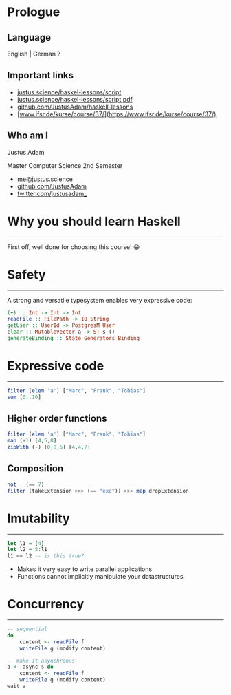 # Prologue

## Language

English | German ?

## Important links

- [justus.science/haskel-lessons/script](http://justus.science/haskel-lessons/script)
- [justus.science/haskel-lessons/script.pdf](http://justus.science/haskel-lessons/script.pdf)
- [github.com/JustusAdam/haskell-lessons](https://github.com/JustusAdam/haskell-lessons)
- [www.ifsr.de/kurse/course/37/](https://www.ifsr.de/kurse/course/37/)

## Who am I

Justus Adam

Master Computer Science 2nd Semester

- me@justus.science
- [github.com/JustusAdam](https://github.com/JustusAdam)
- [twitter.com/justusadam_](https://twitter.com/justusadam_)

# Why you should learn Haskell

---

First off, well done for choosing this course! 😁

# Safety

---

A strong and versatile typesystem enables very expressive code:

```haskell
(+) :: Int -> Int -> Int
readFile :: FilePath -> IO String
getUser :: UserId -> PostgresM User
clear :: MutableVector a -> ST s ()
generateBinding :: State Generators Binding
```

# Expressive code

---

```haskell
filter (elem 'a') ["Marc", "Frank", "Tobias"]
sum [0..10]
```

## Higher order functions

```haskell
filter (elem 'a') ["Marc", "Frank", "Tobias"]
map (+1) [4,5,8]
zipWith (-) [0,8,6] [4,4,7]
```

## Composition

```haskell
not . (== 7)
filter (takeExtension >>> (== "exe")) >>> map dropExtension
```

# Imutability

---

```haskell
let l1 = [4]
let l2 = 5:l1
l1 == l2 -- is this true?
```


- Makes it very easy to write parallel applications
- Functions cannot implicitly manipulate your datastructures

# Concurrency

---

```haskell
-- sequential
do
    content <- readFile f
    writeFile g (modify content)

-- make it asynchronus
a <- async $ do
    content <- readFile f
    writeFile g (modify content)
wait a
```
